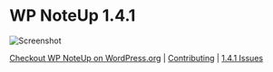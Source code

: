 # WP NoteUp 1.4.1

![Screenshot](https://cloudup.com/cKtfRa-MxFQ+)

[Checkout WP NoteUp on WordPress.org](https://wordpress.org/plugins/wp-noteup/) | [Contributing](https://github.com/aubreypwd/contributing) | [1.4.1 Issues](https://github.com/aubreypwd/wp-noteup/milestone/6?closed=1)
